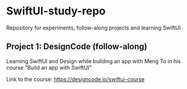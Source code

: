 # SwiftUI-study-repo
Repository for experiments, follow-along projects and learning SwiftUI


## Project 1: DesignCode (follow-along)
Learning SwiftUI and Design while building an app with Meng To in his course "Build an app with SwiftUI" 
  
Link to the course: https://designcode.io/swiftui-course
